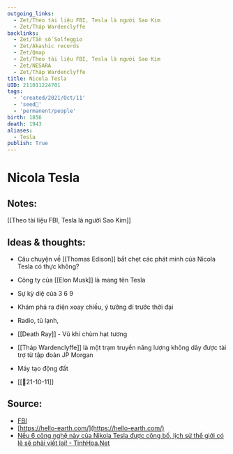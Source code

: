 ```yaml
---
outgoing_links:
  - Zet/Theo tài liệu FBI, Tesla là người Sao Kim
  - Zet/Tháp Wardenclyffe
backlinks:
  - Zet/Tần số Solfeggio
  - Zet/Akashic records
  - Zet/Qmap
  - Zet/Theo tài liệu FBI, Tesla là người Sao Kim
  - Zet/NESARA
  - Zet/Tháp Wardenclyffe
title: Nicola Tesla
UID: 211011224701
tags:
  - 'created/2021/Oct/11'
  - 'seed🥜'
  - 'permanent/people'
birth: 1856
death: 1943
aliases:
  - Tesla
publish: True
---
```

# Nicola Tesla

## Notes:
[[Theo tài liệu FBI, Tesla là người Sao Kim]]

## Ideas & thoughts:
- Câu chuyện về [[Thomas Edison]] bắt chẹt các phát minh của Nicola Tesla có thực không?
- Công ty của [[Elon Musk]] là mang tên Tesla
- Sự kỳ diệ của 3 6 9
- Khám phá ra điện xoay chiều, ý tưởng đi trước thời đại 
- Radio, tủ lạnh,
- [[Death Ray]] - Vũ khí chùm hạt tương
- [[Tháp Wardenclyffe]] là một trạm truyền năng lượng không dây được tài trợ từ tập đoàn JP Morgan
- Máy tạo động đất

- [[📝21-10-11]]
## Source:
- [FBI](https://vault.fbi.gov/nikola-tesla)
- [https://hello-earth.com/](https://hello-earth.com/)
- [Nếu 6 công nghệ này của Nikola Tesla được công bố, lịch sử thế giới có lẽ sẽ phải viết lại! - TinhHoa.Net](https://tinhhoa.net/neu-6-cong-nghe-nay-cua-nikola-tesla-duoc-cong-bo-lich-su-the-gioi-co-le-se-phai-viet-lai.html)
